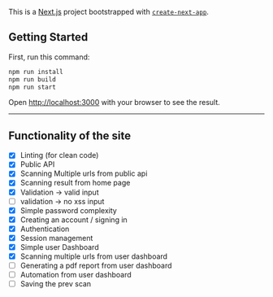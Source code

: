 This is a [Next.js](https://nextjs.org/) project bootstrapped with [`create-next-app`](https://github.com/vercel/next.js/tree/canary/packages/create-next-app).

## Getting Started

First, run this command:

```bash
npm run install
npm run build
npm run start
```

Open [http://localhost:3000](http://localhost:3000) with your browser to see the result.

---

<!-- ## Limiting the API request (our server is only free tier)
- [ ] Limiting outsiders by requiring a unique authentication key that is only accessible with an account.
- [ ] Limiting server traffic by allowing only one request (with a maximum of two URLs) per minute.
- [ ] Caching the scan result from the home page to avoid unnecessary rescanning. -->

## Functionality of the site

- [x] Linting (for clean code)
- [x] Public API
- [x] Scanning Multiple urls from public api
- [x] Scanning result from home page
- [x] Validation -> valid input
- [ ] validation -> no xss input
- [x] Simple password complexity
- [x] Creating an account / signing in
- [x] Authentication
- [x] Session management
- [x] Simple user Dashboard
- [x] Scanning multiple urls from user dashboard
- [ ] Generating a pdf report from user dashboard
- [ ] Automation from user dashboard
- [ ] Saving the prev scan
